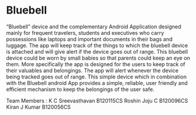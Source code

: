 # Bluebell

“Bluebell” device and the complementary Android Application designed mainly for frequent
travelers, students and executives who carry possessions like laptops and important
documents in their bags and luggage. The app will keep track of the things to which the bluebell
device is attached and will give alert if the device goes out of range. This bluebell device could
be worn by small babies so that parents could keep an eye on them. More specifically the app is
designed for the users to keep track of their valuables and belongings. The app will alert
whenever the device being tracked goes out of range. This simple device which in combination
with the Bluebell android App provides a simple, reliable, user friendly and efficient mechanism
to keep the belongings of the user safe.

Team Members : 
    K C Sreevasthavan        B120115CS
    Roshin Joju C            B120096CS
    Kiran J Kumar            B120056CS
    
